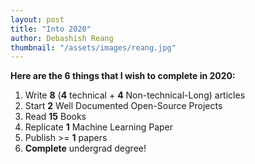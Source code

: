 ```yaml
---
layout: post
title: "Into 2020"
author: Debashish Reang
thumbnail: "/assets/images/reang.jpg"
---
```

**Here are the 6 things that I wish to complete in 2020:**
1. Write **8** (**4** technical + **4** Non-technical-Long) articles
2. Start **2** Well Documented Open-Source Projects
3. Read **15** Books
4. Replicate **1** Machine Learning Paper
5. Publish >= **1** papers
6. **Complete** undergrad degree!
